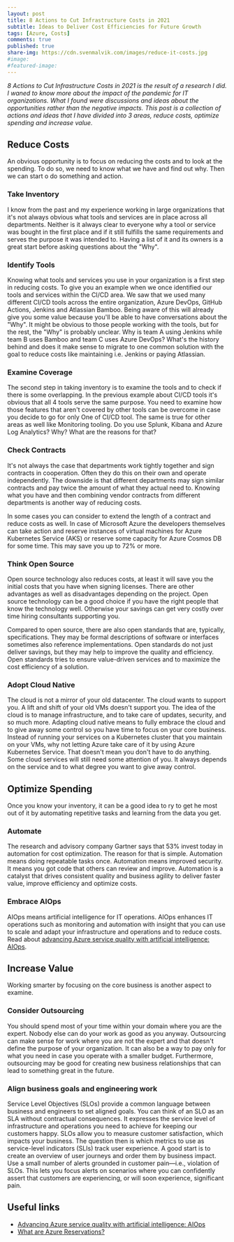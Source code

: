 ```yaml
---
layout: post
title: 8 Actions to Cut Infrastructure Costs in 2021
subtitle: Ideas to Deliver Cost Efficiencies for Future Growth
tags: [Azure, Costs]
comments: true
published: true
share-img: https://cdn.svenmalvik.com/images/reduce-it-costs.jpg
#image: 
#featured-image: 
---
```

*8 Actions to Cut Infrastructure Costs in 2021 is the result of a research I did. I waned to know more about the impact of the pandemic for IT organizations. What I found were discussions and ideas about the opportunities rather than the negative impacts. This post is a collection of actions and ideas that I have divided into 3 areas, reduce costs, optimize spending and increase value.*

## Reduce Costs

An obvious opportunity is to focus on reducing the costs and to look at the spending. To do so, we need to know what we have and find out why. Then we can start o do something and action.

### Take Inventory

I know from the past and my experience working in large organizations that it's not always obvious what tools and services are in place across all departments. Neither is it always clear to everyone why a tool or service was bought in the first place and if it still fulfills the same requirements and serves the purpose it was intended to. Having a list of it and its owners is a great start before asking questions about the "Why".

### Identify Tools

Knowing what tools and services you use in your organization is a first step in reducing costs. To give you an example when we once identified our tools and services within the CI/CD area. We saw that we used many different CI/CD tools across the entire organization, Azure DevOps, GitHub Actions, Jenkins and Atlassian Bamboo. Being aware of this will already give you some value because you'll be able to have conversations about the "Why". It might be obvious to those people working with the tools, but for the rest, the "Why" is probably unclear. Why is team A using Jenkins while team B uses Bamboo and team C uses Azure DevOps? What's the history behind and does it make sense to migrate to one common solution with the goal to reduce costs like maintaining i.e. Jenkins or paying Atlassian.

### Examine Coverage

The second step in taking inventory is to examine the tools and to check if there is some overlapping. In the previous example about CI/CD tools it's obvious that all 4 tools serve the same purpose. You need to examine how those features that aren't covered by other tools can be overcome in case you decide to go for only One of CI/CD tool. The same is true for other areas as well like Monitoring tooling. Do you use Splunk, Kibana and Azure Log Analytics? Why? What are the reasons for that?

### Check Contracts

It's not always the case that departments work tightly together and sign contracts in cooperation. Often they do this on their own and operate independently. The downside is that different departments may sign similar contracts and pay twice the amount of what they actual need to. Knowing what you have and then combining vendor contracts from different departments is another way of reducing costs.

In some cases you can consider to extend the length of a contract and reduce costs as well. In case of Microsoft Azure the developers themselves can take action and reserve instances of virtual machines for Azure Kubernetes Service (AKS) or reserve some capacity for Azure Cosmos DB for some time. This may save you up to 72% or more.

### Think Open Source

Open source technology also reduces costs, at least it will save you the initial costs that you have when signing licenses. There are other advantages as well as disadvantages depending on the project. Open source technology can be a good choice if you have the right people that know the technology well. Otherwise your savings can get very costly over time hiring consultants supporting you.

Compared to open source, there are also open standards that are, typically, specifications. They may be formal descriptions of software or interfaces sometimes also reference implementations. Open standards do not just deliver savings, but they may help to improve the quality and efficiency. Open standards tries to ensure value-driven services and to maximize the cost efficiency of a solution.

### Adopt Cloud Native

The cloud is not a mirror of your old datacenter. The cloud wants to support you. A lift and shift of your old VMs doesn't support you. The idea of the cloud is to manage infrastructure, and to take care of updates, security, and so much more. Adapting cloud native means to fully embrace the cloud and to give away some control so you have time to focus on your core business. Instead of running your services on a Kubernetes cluster that you maintain on your VMs, why not letting Azure take care of it by using Azure Kubernetes Service. That doesn't mean you don't have to do anything. Some cloud services will still need some attention of you. It always depends on the service and to what degree you want to give away control.

## Optimize Spending

Once you know your inventory, it can be a good idea to ry to get he most out of it by automating repetitive tasks and learning from the data you get.

### Automate

The research and advisory company Gartner says that 53% invest today in automation for cost optimization. The reason for that is simple. Automation means doing repeatable tasks once. Automation means improved security. It means you got code that others can review and improve. Automation is a catalyst that drives consistent quality and business agility to deliver faster value, improve efficiency and optimize costs.

### Embrace AIOps

AIOps means artificial intelligence for IT operations. AIOps enhances IT operations such as monitoring and automation with insight that you can use to scale and adapt your infrastructure and operations and to reduce costs. Read about [advancing Azure service quality with artificial intelligence: AIOps](https://azure.microsoft.com/en-us/blog/advancing-azure-service-quality-with-artificial-intelligence-aiops/?WT.mc_id=AZ-MVP-5004080).

## Increase Value

Working smarter by focusing on the core business is another aspect to examine.

### Consider Outsourcing

You should spend most of your time within your domain where you are the expert. Nobody else can do your work as good as you anyway. Outsourcing can make sense for work where you are not the expert and that doesn't define the purpose of your organization. It can also be a way to pay only for what you need in case you operate with a smaller budget.
Furthermore, outsourcing may be good for creating new business relationships that can lead to something great in the future.

### Align business goals and engineering work

Service Level Objectives (SLOs) provide a common language between business and engineers to set aligned goals. You can think of an SLO as an SLA without contractual consequences. It expresses the service level of infrastructure and operations you need to achieve for keeping our customers happy. SLOs allow you to measure customer satisfaction, which impacts your business. The question then is which metrics to use as service-level indicators (SLIs) track user experience. A good start is to create an overview of user journeys and order them by business impact. Use a small number of alerts grounded in customer pain—i.e., violation of SLOs. This lets you focus alerts on scenarios where you can confidently assert that customers are experiencing, or will soon experience, significant pain.

## Useful links

- [Advancing Azure service quality with artificial intelligence: AIOps](https://azure.microsoft.com/en-us/blog/advancing-azure-service-quality-with-artificial-intelligence-aiops/?WT.mc_id=AZ-MVP-5004080)
- [What are Azure Reservations?](https://docs.microsoft.com/en-us/azure/cost-management-billing/reservations/save-compute-costs-reservations?WT.mc_id=AZ-MVP-5004080)